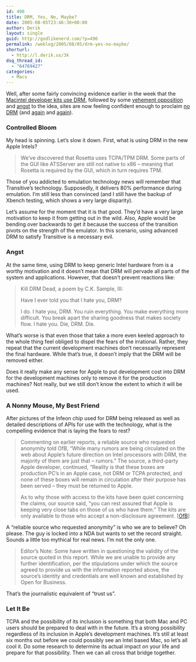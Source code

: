 ```yaml
---
id: 496
title: DRM, Yes, No, Maybe?
date: 2005-08-05T23:46:30+00:00
author: Derik
layout: single
guid: http://godlikenerd.com/?p=496
permalink: /weblog/2005/08/05/drm-yes-no-maybe/
shorturl:
  - http://l.derik.us/3k
dsq_thread_id:
  - "64769427"
categories:
  - Macs
---
```

Well, after some fairly convincing evidence earlier in the week that the [Macintel developer kits use DRM](http://godlikenerd.com/weblog/2005/08/01/os-x-intel-uses-drm/), followed by some [vehement opposition](http://www.boingboing.net/2005/07/31/apple_to_add_trusted.html) and [angst](http://www.tuaw.com/2005/08/01/drm-on-mactel-machines/) to the idea, sites are now feeling confident enough to proclaim [no DRM](http://www.ofb.biz/modules.php?name=News&file=article&sid=380&mode=&order=0&thold=0) (and [again](http://apple.slashdot.org/apple/05/08/04/1338205.shtml?tid=118&tid=158&tid=3) and [again](http://www.tuaw.com/2005/08/04/no-drm-in-mactels-afterall/)).

### Controlled Bloom

My head is spinning. Let&#8217;s slow it down. First, what is using DRM in the new Apple Intels?

> We&#8217;ve discovered that Rosetta uses TCPA/TPM DRM. Some parts of the GUI like ATSServer are still not native to x86 &#8211; meaning that Rosetta is required by the GUI, which in turn requires TPM.

Those of you addicted to emulation technology news will remember that Transitive&#8217;s technology. Supposedly, it delivers 80% performance during emulation. I&#8217;m still less than convinced (and I still have the backup of Xbench testing, which shows a very large disparity).

Let&#8217;s assume for the moment that it is that good. They&#8217;d have a very large motivation to keep it from getting out in the wild. Also, Apple would be bending over backwards to get it because the success of the transition pivots on the strength of the emulator. In this scenario, using advanced DRM to satisfy Transitive is a necessary evil.

### Angst

At the same time, using DRM to keep generic Intel hardware from is a worthy motivation and it doesn&#8217;t mean that DRM will pervade all parts of the system and applications. However, that doesn&#8217;t prevent reactions like:

> Kill DRM Dead, a poem by C.K. Sample, III: 
> 
> Have I ever told you that I hate you, DRM?
> 
> I do. I hate you, DRM. You ruin everything. You make everything more difficult. You break apart the sharing goodness that makes society flow. I hate you. Die, DRM. Die.

What&#8217;s worse is that even those that take a more even keeled approach to the whole thing feel obliged to dispel the fears of the irrational. Rather, they repeat that the current development machines don&#8217;t necessarily represent the final hardware. While that&#8217;s true, it doesn&#8217;t imply that the DRM will be removed either.

Does it really make any sense for Apple to put development cost into DRM for the development machines only to remove it for the production machines? Not really, but we still don&#8217;t know the extent to which it will be used.

### A Nonny Mouse, My Best Friend

After pictures of the Infeon chip used for DRM being released as well as detailed descriptions of APIs for use with the technology, what is the compelling evidence that is laying the fears to rest?

> Commenting on earlier reports, a reliable source who requested anonymity told OfB, &ldquo;While many rumors are being circulated on the web about Apple&#8217;s future direction on Intel processors with DRM, the majority of them are just that &#8211; rumors.&rdquo; The source, a third-party Apple developer, continued, &ldquo;Reality is that these boxes are production PC&#8217;s in an Apple case, not DRM or TCPA protected, and none of these boxes will remain in circulation after their purpose has been served &#8211; they must be returned to Apple. 
> 
> As to why those with access to the kits have been quiet concerning the claims, our source said, &ldquo;you can rest assured that Apple is keeping very close tabs on those of us who have them.&rdquo; The kits are only available to those who accept a non-disclosure agreement. [[OfB](http://www.ofb.biz/modules.php?name=News&file=article&sid=380&mode=&order=0&thold=0)]

A &#8220;reliable source who requested anonymity&#8221; is who we are to believe? Oh please. The guy is locked into a NDA but wants to set the record straight. Sounds a little too mythical for real news. I&#8217;m not the only one.

> Editor&#8217;s Note: Some have written in questioning the validity of the source quoted in this report. While we are unable to provide any further identification, per the stipulations under which the source agreed to provide us with the information reported above, the source&#8217;s identity and credentials are well known and established by Open for Business.

That&#8217;s the journalistic equivalent of &#8220;trust us&#8221;.

### Let It Be

TCPA and the possibility of its inclusion is something that both Mac and PC users should be prepared to deal with in the future. It&#8217;s a strong possibility regardless of its inclusion in Apple&#8217;s development machines. It&#8217;s still at least six months out before we could possibly see an Intel based Mac, so let&#8217;s all cool it. Do some research to determine its actual impact on your life and prepare for that possibility. Then we can all cross that bridge together.